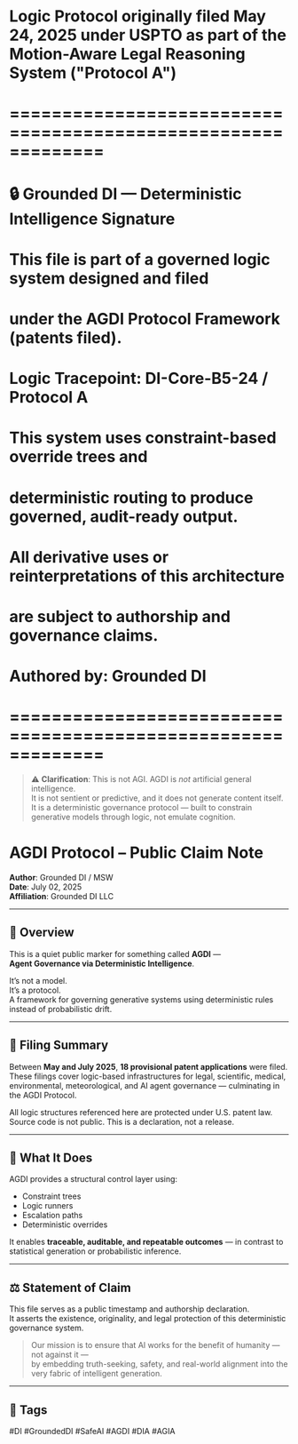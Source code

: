 # Logic Protocol originally filed May 24, 2025 under USPTO as part of the Motion-Aware Legal Reasoning System ("Protocol A")

# =============================================================
# 🔒 Grounded DI — Deterministic Intelligence Signature
# This file is part of a governed logic system designed and filed
# under the AGDI Protocol Framework (patents filed).
#
# Logic Tracepoint: DI-Core-B5-24 / Protocol A
# This system uses constraint-based override trees and
# deterministic routing to produce governed, audit-ready output.
#
# All derivative uses or reinterpretations of this architecture
# are subject to authorship and governance claims.
# Authored by: Grounded DI
# =============================================================

> ⚠️ **Clarification**: This is not AGI. AGDI is *not* artificial general intelligence.  
> It is not sentient or predictive, and it does not generate content itself.  
> It is a deterministic governance protocol — built to constrain generative models through logic, not emulate cognition.

# AGDI Protocol – Public Claim Note

**Author**: Grounded DI / MSW  
**Date**: July 02, 2025  
**Affiliation**: Grounded DI LLC

---

## 🌿 Overview

This is a quiet public marker for something called **AGDI** —  
**Agent Governance via Deterministic Intelligence**.

It’s not a model.  
It’s a protocol.  
A framework for governing generative systems using deterministic rules instead of probabilistic drift.

---

## 🔐 Filing Summary

Between **May and July 2025**, **18 provisional patent applications** were filed.  
These filings cover logic-based infrastructures for legal, scientific, medical, environmental, meteorological, and AI agent governance — culminating in the AGDI Protocol.

All logic structures referenced here are protected under U.S. patent law.  
Source code is not public. This is a declaration, not a release.

---

## 🧠 What It Does

AGDI provides a structural control layer using:

- Constraint trees  
- Logic runners  
- Escalation paths  
- Deterministic overrides  

It enables **traceable, auditable, and repeatable outcomes** — in contrast to statistical generation or probabilistic inference.

---

## ⚖️ Statement of Claim

This file serves as a public timestamp and authorship declaration.  
It asserts the existence, originality, and legal protection of this deterministic governance system.

> Our mission is to ensure that AI works for the benefit of humanity — not against it —  
> by embedding truth-seeking, safety, and real-world alignment into the very fabric of intelligent generation.

---

## 🔖 Tags

#DI #GroundedDI #SafeAI #AGDI #DIA #AGIA 
